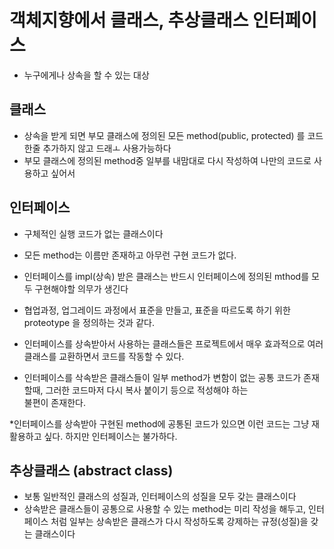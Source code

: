 # 객체지향에서 클래스, 추상클래스 인터페이스
* 누구에게나 상속을 할 수 있는 대상

## 클래스
* 상속을 받게 되면 부모 클래스에 정의된 모든 method(public, protected)
를 코드한줄 추가하지 않고 드래ㅗ 사용가능하다
* 부모 클래스에 정의된 method중 일부를 내맘대로 다시 작성하여 나만의
코드로 사용하고 싶어서

## 인터페이스
* 구체적인 실행 코드가 없는 클래스이다
* 모든 method는 이름만 존재하고 아무런 구현 코드가 없다.
* 인터페이스를 impl(상속) 받은 클래스는 반드시 인터페이스에 정의된
mthod를 모두 구현해야할 의무가 생긴다
* 협업과정, 업그레이드 과정에서 표준을 만들고, 표준을 따르도록
하기 위한 proteotype 을 정의하는 것과 같다.
* 인터페이스를 상속받아서 사용하는 클래스들은 프로젝트에서 매우
효과적으로 여러 클래스를 교환하면서 코드를 작동할 수 있다.

* 인터페이스를 삭속받은 클래스들이 일부 method가 변함이 없는 공통
코드가 존재할때, 그러한 코드마저 다시 복사 붙이기 등으로 적성해야 하는  
불편이 존재한다.

*인터페이스를 상속받아 구현된 method에 공통된 코드가 있으면 이런
코드는 그냥 재활용하고 싶다. 하지만 인터페이스는 불가하다.

## 추상클래스 (abstract class)
* 보통 일반적인 클래스의 성질과, 인터페이스의 성질을 모두 갖는
클래스이다
* 상속받은 클래스들이 공통으로 사용할 수 있는 method는 미리 작성을
해두고, 인터페이스 처럼 일부는 상속받은 클래스가 다시 작성하도록
강제하는 규정(성질)을 갖는 클래스이다